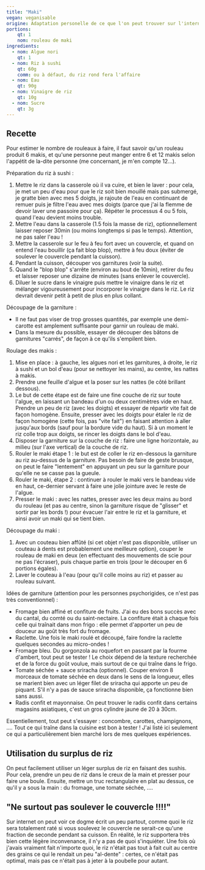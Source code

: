 ```yaml
---
title: "Maki"
vegan: veganisable
origine: Adaptation personelle de ce que l'on peut trouver sur l'internet mondial
portions:
    qt: 1
    nom: rouleau de maki
ingredients:
  - nom: Algue nori
    qt: 1
  - nom: Riz à sushi
    qt: 60g
    comm: ou à défaut, du riz rond fera l'affaire
  - nom: Eau
    qt: 90g
  - nom: Vinaigre de riz
    qt: 10g
  - nom: Sucre
    qt: 3g
---
```


Recette
-------

Pour estimer le nombre de rouleaux à faire, il faut savoir qu'un rouleau produit 6 makis, et qu'une personne peut manger entre 6 et 12 makis selon l'appétit de la-dite personne (me concernant, je m'en compte 12…).

Préparation du riz à sushi :
1. Mettre le riz dans la casserole où il va cuire, et bien le laver : pour cela, je met un peu d'eau pour que le riz soit bien mouillé mais pas submergé, je gratte bien avec mes 5 doigts, je rajoute de l'eau en continuant de remuer puis je filtre l'eau avec mes doigts (parce que j'ai la flemme de devoir laver une passoire pour ça). Répéter le processus 4 ou 5 fois, quand l'eau devient moins trouble.
2. Mettre l'eau dans la casserole (1.5 fois la masse de riz), optionnellement laisser reposer 30min (ou moins longtemps si pas le temps). Attention, ne pas saler l'eau !
3. Mettre la casserole sur le feu à feu fort avec un couvercle, et quand on entend l'eau bouillir (ça fait blop blop), mettre à feu doux (éviter de soulever le couvercle pendant la cuisson).
4. Pendant la cuisson, découper vos garnitures (voir la suite).
5. Quand le "blop blop" s'arrête (environ au bout de 10min), retirer du feu et laisser reposer une dizaine de minutes (sans enlever le couvercle).
6. Diluer le sucre dans le vinaigre puis mettre le vinaigre dans le riz et mélanger vigoureusement pour incorporer le vinaigre dans le riz. Le riz devrait devenir petit à petit de plus en plus collant.

Découpage de la garniture :
- Il ne faut pas viser de trop grosses quantités, par exemple une demi-carotte est amplement suffisante pour garnir un rouleau de maki.
- Dans la mesure du possible, essayer de découper des bâtons de garnitures "carrés", de façon à ce qu'ils s'empilent bien.

Roulage des makis :
1. Mise en place : à gauche, les algues nori et les garnitures, à droite, le riz à sushi et un bol d'eau (pour se nettoyer les mains), au centre, les nattes à makis.
2. Prendre une feuille d'algue et la poser sur les nattes (le côté brillant dessous).
3. Le but de cette étape est de faire une fine couche de riz sur toute l'algue, en laissant un bandeau d'un ou deux centimètres vide en haut. Prendre un peu de riz (avec les doigts) et essayer de répartir vite fait de façon homogène. Ensuite, presser avec les doigts pour étaler le riz de façon homogène (cette fois, pas "vite fait") en faisant attention à aller jusqu'aux bords (sauf pour la bordure vide du haut). Si à un moment le riz colle trop aux doigts, se rincer les doigts dans le bol d'eau.
4. Disposer la garniture sur la couche de riz : faire une ligne horizontale, au milieu (sur l'axe vertical) de la couche de riz.
5. Rouler le maki étape 1 : le but est de coller le riz en-dessous la garniture au riz au-dessus de la garniture. Pas besoin de faire de geste brusque, on peut le faire "lentement" en appuyant un peu sur la garniture pour qu'elle ne se casse pas la gueule.
6. Rouler le maki, étape 2 : continuer à rouler le maki vers le bandeau vide en haut, ce-dernier servant à faire une jolie jointure avec le reste de l'algue.
7. Presser le maki : avec les nattes, presser avec les deux mains au bord du rouleau (et pas au centre, sinon la garniture risque de "glisser" et sortir par les bords !) pour évacuer l'air entre le riz et la garniture, et ainsi avoir un maki qui se tient bien.

Découpage du maki :
1. Avec un couteau bien affûté (si cet objet n'est pas disponible, utiliser un couteau à dents est probablement une meilleure option), couper le rouleau de maki en deux (en effectuant des mouvements de scie pour ne pas l'écraser), puis chaque partie en trois (pour le découper en 6 portions égales).
2. Laver le couteau à l'eau (pour qu'il colle moins au riz) et passer au rouleau suivant.

Idées de garniture (attention pour les personnes psychorigides, ce n'est pas très conventionnel) :
- Fromage bien affiné et confiture de fruits. J'ai eu des bons succès avec du cantal, du comté ou du saint-nectaire. La confiture était à chaque fois celle qui traînait dans mon frigo : elle permet d'apporter un peu de douceur au goût très fort du fromage.
- Raclette. Une fois le maki roulé et découpé, faire fondre la raclette quelques secondes au micro-ondes !
- Fromage bleu. Du gorgonzola au roquefort en passant par la fourme d'ambert, tout peut se tester ! Le choix dépend de la texture recherchée et de la force du goût voulue, mais surtout de ce qui traîne dans le frigo.
- Tomate séchée + sauce sriracha (optionnel). Couper environ 8 morceaux de tomate séchée en deux dans le sens de la longueur, elles se marient bien avec un léger filet de sriracha qui apporte un peu de piquant. S'il n'y a pas de sauce sriracha disponible, ça fonctionne bien sans aussi.
- Radis confit et mayonnaise. On peut trouver le radis confit dans certains magasins asiatiques, c'est un gros cylindre jaune de 20 à 30cm.

Essentiellement, tout peut s'essayer : concombre, carottes, champignons, …. Tout ce qui traîne dans la cuisine est bon à tester ! J'ai listé ici seulement ce qui a particulièrement bien marché lors de mes quelques expériences.

Utilisation du surplus de riz
-----------------------------

On peut facilement utiliser un léger surplus de riz en faisant des sushis. Pour cela, prendre un peu de riz dans le creux de la main et presser pour faire une boule. Ensuite, mettre un truc rectangulaire en plat au dessus, ce qu'il y a sous la main : du fromage, une tomate séchée, ….

"Ne surtout pas soulever le couvercle !!!!"
-------------------------------------------

Sur internet on peut voir ce dogme écrit un peu partout, comme quoi le riz sera totalement raté si vous soulevez le couvercle ne serait-ce qu'une fraction de seconde pendant sa cuisson.
En réalité, le riz supportera très bien cette légère inconvenance, il n'y a pas de quoi s'inquiéter.
Une fois où j'avais vraiment fait n'importe quoi, le riz n'était pas tout à fait cuit au centre des grains ce qui le rendait un peu "al-dente" : certes, ce n'était pas optimal, mais pas ce n'était pas à jeter à la poubelle pour autant.
